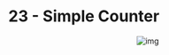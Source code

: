 # **23 - Simple Counter**

<div align="center">
<img src="https://gpx.ge/challenge/js/img/23_counter.gif" alt="img">
</div>